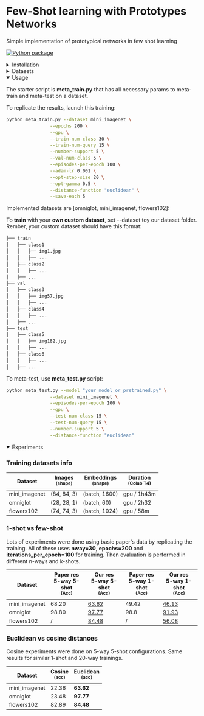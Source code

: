 # Few-Shot learning with Prototypes Networks
Simple implementation of prototypical networks in few shot learning

[![Python package](https://github.com/fabian57fabian/prototypical-networks-few-shot-learning/actions/workflows/ci.yml/badge.svg)](https://github.com/fabian57fabian/prototypical-networks-few-shot-learning/actions/workflows/ci.yml)

<details>
<summary>Installation</summary>

Create a conda/virtualenv with all necessary packages:

### Conda

`conda create --name fs-learn`

`conda activate fs-learn`

`conda install pytorch torchvision torchaudio -c pytorch`

`conda install --file requirements.txt`

### Venv

`python3 -m pip install virtualenv`

`virtualenv venv-fs-learn`

`source venv/bin/activate`

`python3 -m pip install torch torchvision`

`python3 -m pip install ./requirements.txt`

</details>

<details>
<summary>Datasets</summary>

We used 3 main classification datasets:
- **mini_imagenet**: a collection of 100 real-world objects classes as rgb images.
  - total: 60,000
  - splits: 64 train, 16 val, 20 test (according to Vinyals et al)
  - Used in paper
  - ![](docs/images/mini_imagenet_dataset.png)
- **omniglot**: a collection of 1623 classes of handwritted characters. Each image is then rotated 3 more times by 90 degrees.
  - total: 32460 real, plus 4 rotations per image
  - splits: 1032 train, 172 val, 464 test (according to Vinyals et al)
  - Used in paper
  - ![](docs/images/omniglot_dataset.jpg)
- **flowers102**: a collection of 102 real-world flowers classes as rgb images.
  - total: 32460 real, plus 4 rotations per image
  - splits: 64 train, 16 val, 22 test (random seed for splits)
  - **NOT** Used in paper
  - ![](docs/images/flowers102_dataset.png)
</details>

<details open>
<summary>Usage</summary>

The starter script is **meta_train.py** that has all necessary params to meta-train and meta-test on a dataset.

To replicate the results, launch this training:

```bash
python meta_train.py --dataset mini_imagenet \
                --epochs 200 \
                --gpu \
                --train-num-class 30 \
                --train-num-query 15 \
                --number-support 5 \
                --val-num-class 5 \
                --episodes-per-epoch 100 \
                --adam-lr 0.001 \
                --opt-step-size 20 \
                --opt-gamma 0.5 \
                --distance-function "euclidean" \
                --save-each 5
```

Implemented datasets are [omniglot, mini_imagenet, flowers102]:

To **train** with your **own custom dataset**, set --dataset toy our dataset folder. 
<br/>
Rember, your custom dataset should have this format:

```bash
├── train
│   ├── class1
│   │   ├── img1.jpg
│   │   ├── ...
│   ├── class2
│   │   ├── ...
│   ├── ...
├── val
│   ├── class3
│   │   ├── img57.jpg
│   │   ├── ...
│   ├── class4
│   │   ├── ...
│   ├── ...
├── test
│   ├── class5
│   │   ├── img182.jpg
│   │   ├── ...
│   ├── class6
│   │   ├── ...
│   ├── ...
```


To meta-test, use **meta_test.py** script:

```bash
python meta_test.py --model "your_model_or_pretrained.py" \
                --dataset mini_imagenet \
                --episodes-per-epoch 100 \
                --gpu \
                --test-num-class 15 \
                --test-num-query 15 \
                --number-support 5 \
                --distance-function "euclidean"
```

</details>

<details open>
<summary>Experiments</summary>

### Training datasets info

| Dataset | Images<br><sup>(shape) | Embeddings<br><sup>(shape) | Duration<br><sup>(Colab T4) |
|---------|------------------------|----------------------------|-----------------------------|
| mini_imagenet | (84, 84, 3)            | (batch, 1600)              | gpu / 1h43m                 |
| omniglot | (28, 28, 1)            | (batch, 60)                | gpu / 2h32                  |
| flowers102 | (74, 74, 3)            | (batch, 1024)              | gpu / 58m                   |

### 1-shot vs few-shot

Lots of experiments were done using basic paper's data by replicating the training.
All of these uses **nway=30**, **epochs=200** and **iterations_per_epoch=100** for training.
Then evaluation is performed in different n-ways and k-shots.

| Dataset       | Paper res<br>5-way 5-shot<br><sup>(Acc) | Our res<br>5-way 5-shot<br><sup>(Acc)                                                                                             | Paper res<br>5-way 1-shot<br><sup>(Acc) | Our res<br>5-way 1-shot<br><sup>(Acc)                                                                                             |
|---------------|-----------------------------------------|-----------------------------------------------------------------------------------------------------------------------------------|-----------------------------------------|-----------------------------------------------------------------------------------------------------------------------------------|
| mini_imagenet | 68.20                                   | [63.62](https://github.com/fabian57fabian/fewshot-learning-prototypical-networks/blob/main/results/mini_imagenet/train_5shot.png) | 49.42                                   | [46.13](https://github.com/fabian57fabian/fewshot-learning-prototypical-networks/blob/main/results/mini_imagenet/train_1shot.png) |
| omniglot      | 98.80                                   | [97.77](https://github.com/fabian57fabian/fewshot-learning-prototypical-networks/blob/main/results/omniglot/train_5shot.png)      | 98.8                                    | [91.93](https://github.com/fabian57fabian/fewshot-learning-prototypical-networks/blob/main/results/omniglot/train_1shot.png)      | 
| flowers102    | /                                       | [84.48](https://github.com/fabian57fabian/fewshot-learning-prototypical-networks/blob/main/results/flowers102/train_5shot.png)    | /                                       | [56.08](https://github.com/fabian57fabian/fewshot-learning-prototypical-networks/blob/main/results/flowers102/train_1shot.png)    | 

### Euclidean vs cosine distances

Cosine experiments were done on 5-way 5-shot configurations.
Same results for similar 1-shot and 20-way trainings.

| Dataset | Cosine<br><sup>(acc) | Euclidean<br><sup>(acc) |
|---------|----------------------|-------------------------|
| mini_imagenet | 22.36                | **63.62**               |
| omniglot | 23.48                | **97.77**               |
| flowers102 | 82.89                | **84.48**               |


</details>
